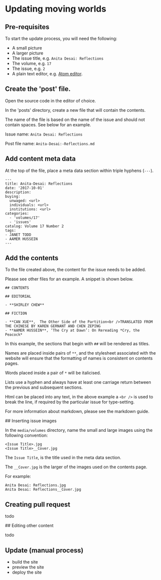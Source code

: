 # Updating moving worlds

## Pre-requisites

To start the update process, you will need the following:

- A small picture
- A larger picture
- The issue title, e.g. `Anita Desai: Reflections`
- The volume, e.g. `17`
- The issue, e.g. `2`
- A plain text editor, e.g. [Atom editor](https://atom.io/).

## Create the 'post' file.

Open the source code in the editor of choice.

In the 'posts' directory, create a new file that will contain the contents.

The name of the file is based on the name of the issue and should not contain spaces. See below for an example.

Issue name: `Anita Desai: Reflections`

Post file name: `Anita-Desai:-Reflections.md`

## Add content meta data

At the top of the file, place a meta data section within triple hyphens (`---`).

```
---
title: Anita-Desai: Reflections
date: '2017-10-01'
description:
buying:
  unwaged: <url>
  individuals: <url>
  institutions: <url>
categories:
  - 'volumes/17'
  - 'issues'
catalog: Volume 17 Number 2
tags:
- JANET TODD
- AAMER HUSSEIN
---
```


## Add the contents

To the file created above, the content for the issue needs to be added.

Please see other files for an example.  A snippet is shown below.

```
## CONTENTS

## EDITORIAL

- **SHIRLEY CHEW**

## FICTION

- **CAN XUE**,  The Other Side of the Partition<br />TRANSLATED FROM THE CHINESE BY KAREN GERNANT AND CHEN ZEPING
- **AAMER HUSSEIN**, ‘The Cry at Dawn’: On Rereading *Cry, the Peacock*
```
In this example, the sections that begin with `##` will be rendered as titles.

Names are placed inside pairs of `**`, and the stylesheet associated with the website will ensure that the formatting of names is consistent on contents pages.

Words placed inside a pair of `*` will be italicised.

Lists use a hyphen and always have at least one carriage return between the previous and subsequent sections.

Html can be placed into any text, in the above example a `<br />` is used to break the line, if required by the particular issue for type-setting.

For more information about markdown, please see the markdown guide.

## Inserting issue images

In the `media/volumes` directory, name the small and large images using the following convention:

    <Issue Title>.jpg
    <Issue Title>__Cover.jpg

The `Issue Title`, is the title used in the meta data section.

The `__Cover.jpg` is the larger of the images used on the contents page.

For example:

    Anita Desai: Reflections.jpg
    Anita Desai: Reflections__Cover.jpg

## Creating pull request

todo

## Editing other content

todo

## Update (manual process)

- build the site
- preview the site
- deploy the site
